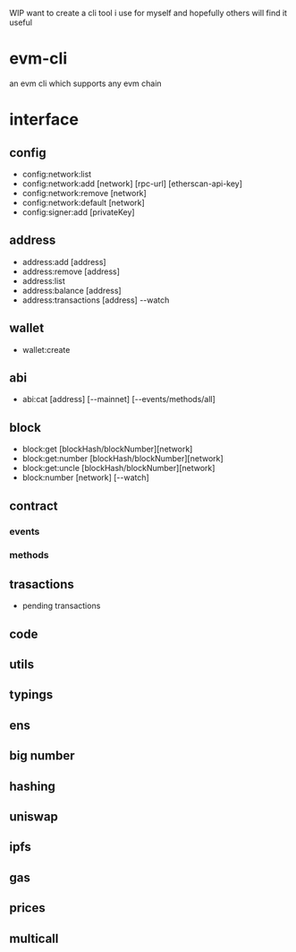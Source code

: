 WIP want to create a cli tool i use for myself and hopefully others will find it useful

# evm-cli

an evm cli which supports any evm chain

# interface

## config

- config:network:list
- config:network:add [network] [rpc-url] [etherscan-api-key]
- config:network:remove [network]
- config:network:default [network]
- config:signer:add [privateKey]

## address

- address:add [address]
- address:remove [address]
- address:list
- address:balance [address]
- address:transactions [address] --watch

## wallet

- wallet:create

## abi

- abi:cat [address] [--mainnet] [--events/methods/all]

## block

- block:get [blockHash/blockNumber][network]
- block:get:number [blockHash/blockNumber][network]
- block:get:uncle [blockHash/blockNumber][network]
- block:number [network] [--watch]

## contract

### events

### methods

## trasactions

- pending transactions

## code

## utils

## typings

## ens

## big number

## hashing

## uniswap

## ipfs

## gas

## prices

## multicall
